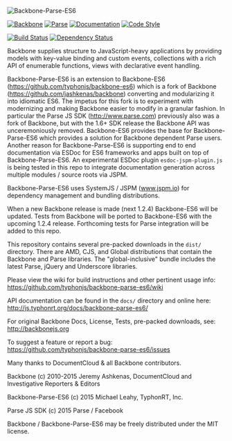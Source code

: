 ![Backbone-Parse-ES6](http://i.imgur.com/VNuAXXX.png)

[![Backbone](https://img.shields.io/badge/backbone-1.2.3-brightgreen.svg?style=flat)](https://github.com/jashkenas/backbone)
[![Parse](https://img.shields.io/badge/parse-1.6.7-brightgreen.svg?style=flat)](https://github.com/ParsePlatform/Parse-SDK-JS)
[![Documentation](http://js.typhonrt.org/docs/backbone-parse-es6/badge.svg)](http://js.typhonrt.org/docs/backbone-parse-es6/)
[![Code Style](https://img.shields.io/badge/code%20style-allman-brightgreen.svg?style=flat)](https://en.wikipedia.org/wiki/Indent_style#Allman_style)

[![Build Status](https://travis-ci.org/typhonjs/backbone-parse-es6.svg?branch=master)](https://travis-ci.org/typhonjs/backbone-parse-es6)
[![Dependency Status](https://www.versioneye.com/user/projects/5627b8ff36d0ab0019000f7b/badge.svg?style=flat)](https://www.versioneye.com/user/projects/5627b8ff36d0ab0019000f7b)

Backbone supplies structure to JavaScript-heavy applications by providing models with key-value binding and custom events, collections with a rich API of enumerable functions, views with declarative event handling.

Backbone-Parse-ES6 is an extension to Backbone-ES6 (https://github.com/typhonjs/backbone-es6) which is a fork of Backbone (https://github.com/jashkenas/backbone) converting and modularizing it into idiomatic ES6. The impetus for this fork is to experiment with modernizing and making Backbone easier to modify in a granular fashion. In particular the Parse JS SDK (http://www.parse.com) previously also was a fork of Backbone, but with the 1.6+ SDK release the Backbone API was unceremoniously removed. Backbone-ES6 provides the base for Backbone-Parse-ES6  which provides a solution for Backbone dependent Parse users. Another reason for Backbone-Parse-ES6 is supporting end to end documentation via ESDoc for ES6 frameworks and apps built on top of Backbone-Parse-ES6. An experimental ESDoc plugin `esdoc-jspm-plugin.js` is being tested in this repo to integrate documentation generation across multiple modules / source roots via JSPM. 

Backbone-Parse-ES6 uses SystemJS / JSPM (www.jspm.io) for dependency management and bundling distributions. 

When a new Backbone release is made (next 1.2.4) Backbone-ES6 will be updated. Tests from Backbone will be ported to Backbone-ES6 with the upcoming 1.2.4 release. Forthcoming tests for Parse integration will be added to this repo. 

This repository contains several pre-packed downloads in the `dist/` directory. There are AMD, CJS, and Global distributions that contain the Backbone and Parse libraries. The "global-inclusive" bundle includes the latest Parse, jQuery and Underscore libraries.

Please view the wiki for build instructions and other pertinent usage info:
https://github.com/typhonjs/backbone-parse-es6/wiki

API documentation can be found in the `docs/` directory and online here:
http://js.typhonrt.org/docs/backbone-parse-es6/

For original Backbone Docs, License, Tests, pre-packed downloads, see:
http://backbonejs.org

To suggest a feature or report a bug:
https://github.com/typhonjs/backbone-parse-es6/issues

Many thanks to DocumentCloud & all Backbone contributors.

Backbone (c) 2010-2015 Jeremy Ashkenas, DocumentCloud and Investigative Reporters & Editors

Backbone-Parse-ES6 (c) 2015 Michael Leahy, TyphonRT, Inc. 

Parse JS SDK (c) 2015 Parse / Facebook 

Backbone / Backbone-Parse-ES6 may be freely distributed under the MIT license.
